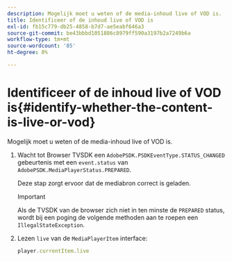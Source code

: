 ```yaml
---
description: Mogelijk moet u weten of de media-inhoud live of VOD is.
title: Identificeer of de inhoud live of VOD is
exl-id: fb15c779-db25-4858-b7d7-ae5eabf646a3
source-git-commit: be43bbbd1051886c8979ff590a3197b2a7249b6a
workflow-type: tm+mt
source-wordcount: '85'
ht-degree: 0%

---
```


# Identificeer of de inhoud live of VOD is{#identify-whether-the-content-is-live-or-vod}

Mogelijk moet u weten of de media-inhoud live of VOD is.

1. Wacht tot Browser TVSDK een `AdobePSDK.PSDKEventType.STATUS_CHANGED` gebeurtenis met een `event.status` van `AdobePSDK.MediaPlayerStatus.PREPARED`.

   Deze stap zorgt ervoor dat de mediabron correct is geladen.

   >[!IMPORTANT]
   >
   >Als de TVSDK van de browser zich niet in ten minste de `PREPARED` status, wordt bij een poging de volgende methoden aan te roepen een `IllegalStateException`.

1. Lezen `live` van de `MediaPlayerItem` interface:

   ```js
   player.currentItem.live
   ```
